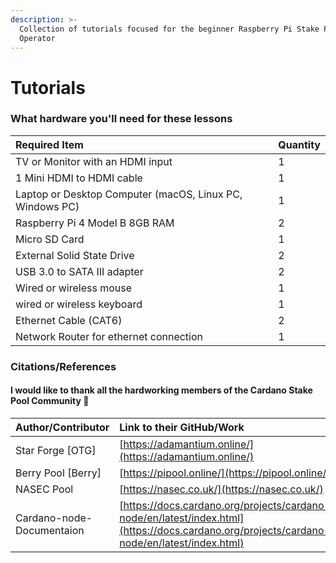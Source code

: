 ```yaml
---
description: >-
  Collection of tutorials focused for the beginner Raspberry Pi Stake Pool
  Operator
---
```


# Tutorials

### What hardware you'll need for these lessons

| Required Item   | Quantity |
| :--- | :--- |
| TV or Monitor with an HDMI input | 1 |
| 1 Mini HDMI to HDMI cable | 1 |
| Laptop or Desktop Computer \(macOS, Linux PC, Windows PC\) | 1 |
| Raspberry Pi 4 Model B 8GB RAM | 2 |
| Micro SD Card | 1 |
| External Solid State Drive  | 2 |
| USB 3.0 to SATA III adapter | 2 |
| Wired or wireless mouse | 1 |
| wired or wireless keyboard | 1 |
| Ethernet Cable \(CAT6\) | 2 |
| Network Router for ethernet connection | 1 |

### Citations/References

#### I would like to thank all the hardworking members of the Cardano Stake Pool Community  🙏

| Author/Contributor | Link to their GitHub/Work |
| :--- | :--- |
| Star Forge \[OTG\] | [https://adamantium.online/](https://adamantium.online/) |
| Berry Pool \[Berry\] | [https://pipool.online/](https://pipool.online/) |
| NASEC Pool | [https://nasec.co.uk/](https://nasec.co.uk/) |
| Cardano-node-Documentaion | [https://docs.cardano.org/projects/cardano-node/en/latest/index.html](https://docs.cardano.org/projects/cardano-node/en/latest/index.html) |

